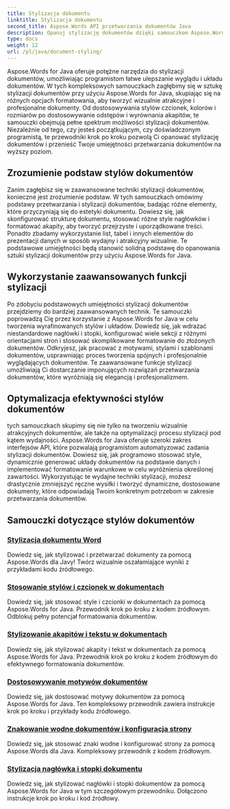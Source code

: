 ```yaml
---
title: Stylizacja dokumentu
linktitle: Stylizacja dokumentu
second_title: Aspose.Words API przetwarzania dokumentów Java
description: Opanuj stylizację dokumentów dzięki samouczkom Aspose.Words for Java. Poznaj zaawansowane techniki formatowania, aby uzyskać wizualnie atrakcyjne i wydajne dokumenty.
type: docs
weight: 12
url: /pl/java/document-styling/
---
```


Aspose.Words for Java oferuje potężne narzędzia do stylizacji dokumentów, umożliwiając programistom łatwe ulepszanie wyglądu i układu dokumentów. W tych kompleksowych samouczkach zagłębimy się w sztukę stylizacji dokumentów przy użyciu Aspose.Words for Java, skupiając się na różnych opcjach formatowania, aby tworzyć wizualnie atrakcyjne i profesjonalne dokumenty. Od dostosowywania stylów czcionek, kolorów i rozmiarów po dostosowywanie odstępów i wyrównania akapitów, te samouczki obejmują pełne spektrum możliwości stylizacji dokumentów. Niezależnie od tego, czy jesteś początkującym, czy doświadczonym programistą, te przewodniki krok po kroku pozwolą Ci opanować stylizację dokumentów i przenieść Twoje umiejętności przetwarzania dokumentów na wyższy poziom.

## Zrozumienie podstaw stylów dokumentów

Zanim zagłębisz się w zaawansowane techniki stylizacji dokumentów, konieczne jest zrozumienie podstaw. W tych samouczkach omówimy podstawy przetwarzania i stylizacji dokumentów, badając różne elementy, które przyczyniają się do estetyki dokumentu. Dowiesz się, jak skonfigurować strukturę dokumentu, stosować różne style nagłówków i formatować akapity, aby tworzyć przejrzyste i uporządkowane treści. Ponadto zbadamy wykorzystanie list, tabel i innych elementów do prezentacji danych w sposób wydajny i atrakcyjny wizualnie. Te podstawowe umiejętności będą stanowić solidną podstawę do opanowania sztuki stylizacji dokumentów przy użyciu Aspose.Words for Java.

## Wykorzystanie zaawansowanych funkcji stylizacji

Po zdobyciu podstawowych umiejętności stylizacji dokumentów przejdziemy do bardziej zaawansowanych technik. Te samouczki poprowadzą Cię przez korzystanie z Aspose.Words for Java w celu tworzenia wyrafinowanych stylów i układów. Dowiedz się, jak wdrażać niestandardowe nagłówki i stopki, konfigurować wiele sekcji z różnymi orientacjami stron i stosować skomplikowane formatowanie do złożonych dokumentów. Odkryjesz, jak pracować z motywami, stylami i szablonami dokumentów, usprawniając proces tworzenia spójnych i profesjonalnie wyglądających dokumentów. Te zaawansowane funkcje stylizacji umożliwiają Ci dostarczanie imponujących rozwiązań przetwarzania dokumentów, które wyróżniają się elegancją i profesjonalizmem.

## Optymalizacja efektywności stylów dokumentów

tych samouczkach skupimy się nie tylko na tworzeniu wizualnie atrakcyjnych dokumentów, ale także na optymalizacji procesu stylizacji pod kątem wydajności. Aspose.Words for Java oferuje szeroki zakres interfejsów API, które pozwalają programistom automatyzować zadania stylizacji dokumentów. Dowiesz się, jak programowo stosować style, dynamicznie generować układy dokumentów na podstawie danych i implementować formatowanie warunkowe w celu wyróżnienia określonej zawartości. Wykorzystując te wydajne techniki stylizacji, możesz drastycznie zmniejszyć ręczne wysiłki i tworzyć dynamiczne, dostosowane dokumenty, które odpowiadają Twoim konkretnym potrzebom w zakresie przetwarzania dokumentów.

## Samouczki dotyczące stylów dokumentów
### [Stylizacja dokumentu Word](./word-document-styling/)
Dowiedz się, jak stylizować i przetwarzać dokumenty za pomocą Aspose.Words dla Javy! Twórz wizualnie oszałamiające wyniki z przykładami kodu źródłowego. 
### [Stosowanie stylów i czcionek w dokumentach](./applying-styles-fonts/)
Dowiedz się, jak stosować style i czcionki w dokumentach za pomocą Aspose.Words for Java. Przewodnik krok po kroku z kodem źródłowym. Odblokuj pełny potencjał formatowania dokumentów.
### [Stylizowanie akapitów i tekstu w dokumentach](./styling-paragraphs-text/)
Dowiedz się, jak stylizować akapity i tekst w dokumentach za pomocą Aspose.Words for Java. Przewodnik krok po kroku z kodem źródłowym do efektywnego formatowania dokumentów.
### [Dostosowywanie motywów dokumentów](./customizing-document-themes/)
Dowiedz się, jak dostosować motywy dokumentów za pomocą Aspose.Words for Java. Ten kompleksowy przewodnik zawiera instrukcje krok po kroku i przykłady kodu źródłowego.
### [Znakowanie wodne dokumentów i konfiguracja strony](./document-watermarking-page-setup/)
Dowiedz się, jak stosować znaki wodne i konfigurować strony za pomocą Aspose.Words dla Java. Kompleksowy przewodnik z kodem źródłowym.
### [Stylizacja nagłówka i stopki dokumentu](./document-header-footer-styling/)
Dowiedz się, jak stylizować nagłówki i stopki dokumentów za pomocą Aspose.Words for Java w tym szczegółowym przewodniku. Dołączono instrukcje krok po kroku i kod źródłowy.